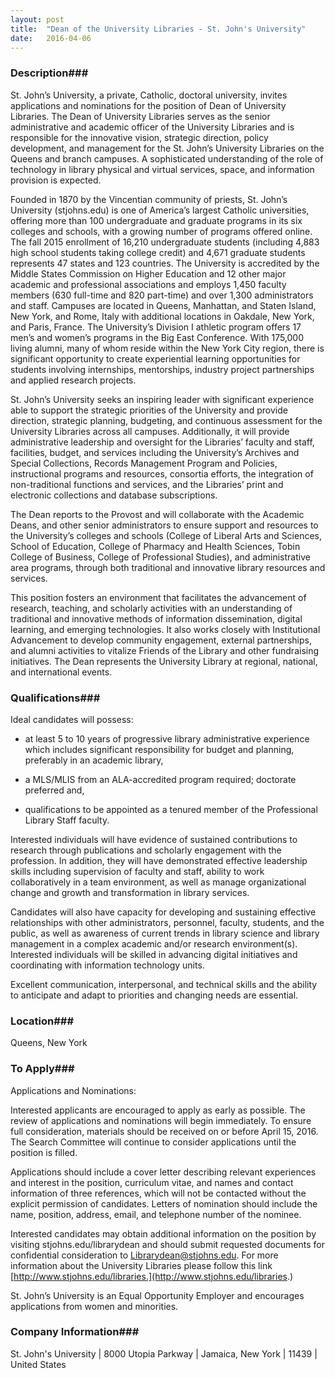 ```yaml
---
layout: post
title:  "Dean of the University Libraries - St. John's University"
date:   2016-04-06
---
```


### Description###

St. John’s University, a private, Catholic, doctoral university, invites applications and nominations for the position of Dean of University Libraries. The Dean of University Libraries serves as the senior administrative and academic officer of the University Libraries and is responsible for the innovative vision, strategic direction, policy development, and management for the St. John’s University Libraries on the Queens and branch campuses.  A sophisticated understanding of the role of technology in library physical and virtual services, space, and information provision is expected.  

Founded in 1870 by the Vincentian community of priests, St. John’s University (stjohns.edu) is one of America’s largest Catholic universities, offering more than 100 undergraduate and graduate programs in its six colleges and schools, with a growing number of programs offered online. The fall 2015 enrollment of 16,210 undergraduate students (including 4,883 high school students taking college credit) and 4,671 graduate students represents 47 states and 123 countries. The University is accredited by the Middle States Commission on Higher Education and 12 other major academic and professional associations and employs 1,450 faculty members (630 full-time and 820 part-time) and over 1,300 administrators and staff. Campuses are located in Queens, Manhattan, and Staten Island, New York, and Rome, Italy with additional locations in Oakdale, New York, and Paris, France. The University’s Division I athletic program offers 17 men’s and women’s programs in the Big East Conference. With 175,000 living alumni, many of whom reside within the New York City region, there is significant opportunity to create experiential learning opportunities for students involving internships, mentorships, industry project partnerships and applied research projects.

St. John’s University seeks an inspiring leader with significant experience able to support the strategic priorities of the University and provide direction, strategic planning, budgeting, and continuous assessment for the University Libraries across all campuses. Additionally, it will provide administrative leadership and oversight for the Libraries’ faculty and staff, facilities, budget, and services including the University’s Archives and Special Collections, Records Management Program and Policies, instructional programs and resources, consortia efforts, the integration of non-traditional functions and services, and the Libraries’ print and electronic collections and database subscriptions.

The Dean reports to the Provost and will collaborate with the Academic Deans, and other senior administrators to ensure support and resources to the University’s colleges and schools (College of Liberal Arts and Sciences, School of Education, College of Pharmacy and Health Sciences, Tobin College of Business, College of Professional Studies), and administrative area programs, through both traditional and innovative library resources and services.

This position fosters an environment that facilitates the advancement of research, teaching, and scholarly activities with an understanding of traditional and innovative methods of information dissemination, digital learning, and emerging technologies.  It also works closely with Institutional Advancement to develop community engagement, external partnerships, and alumni activities to vitalize Friends of the Library and other fundraising initiatives. The Dean represents the University Library at regional, national, and international events.




### Qualifications###

Ideal candidates will possess:

* at least 5 to 10 years of progressive library administrative experience which includes significant responsibility for budget and planning, preferably in an academic library,

* a MLS/MLIS from an ALA-accredited program required; doctorate preferred and,

* qualifications to be appointed as a tenured member of the Professional Library Staff faculty.

Interested individuals will have evidence of sustained contributions to research through publications and scholarly engagement with the profession.  In addition, they will have demonstrated effective leadership skills including supervision of faculty and staff, ability to work collaboratively in a team environment, as well as manage organizational change and growth and transformation in library services.

Candidates will also have capacity for developing and sustaining effective relationships with other administrators, personnel, faculty, students, and the public, as well as awareness of current trends in library science and library management in a complex academic and/or research environment(s). Interested individuals will be skilled in advancing digital initiatives and coordinating with information technology units.

Excellent communication, interpersonal, and technical skills and the ability to anticipate and adapt to priorities and changing needs are essential. 




### Location###

Queens, New York




### To Apply###

Applications and Nominations:

Interested applicants are encouraged to apply as early as possible. The review of applications and nominations will begin immediately. To ensure full consideration, materials should be received on or before April 15, 2016. The Search Committee will continue to consider applications until the position is filled.

Applications should include a cover letter describing relevant experiences and interest in the position, curriculum vitae, and names and contact information of three references, which will not be contacted without the explicit permission of candidates. Letters of nomination should include the name, position, address, email, and telephone number of the nominee.

Interested candidates may obtain additional information on the position by visiting stjohns.edu/librarydean and should submit requested documents for confidential consideration to Librarydean@stjohns.edu.  For more information about the University Libraries please follow this link [http://www.stjohns.edu/libraries.](http://www.stjohns.edu/libraries.)  

St. John’s University is an Equal Opportunity Employer and encourages applications from women and minorities.


### Company Information###

St. John's University | 8000 Utopia Parkway | Jamaica, New York | 11439 | United States



